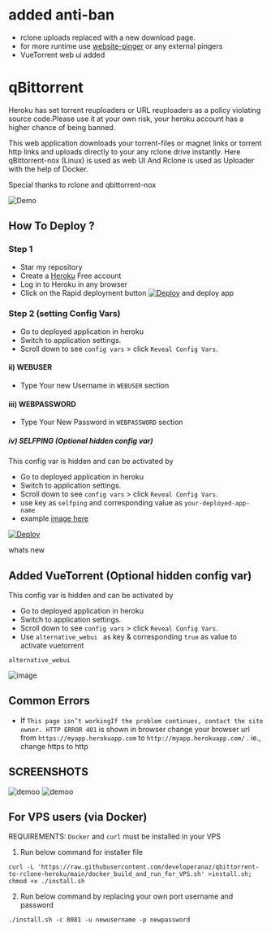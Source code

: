 # added anti-ban 
* rclone uploads replaced with a new download page.
* for more runtime use [website-pinger](https://github.com/developeranaz/Website-Pinger) or any external pingers
* VueTorrent web ui added

# qBittorrent 
Heroku has set torrent reuploaders or URL reuploaders as a policy violating source code.Please use it at your own risk, your heroku account has a higher chance of being banned.

This web application downloads your torrent-files or magnet links or torrent http links and uploads directly to your any rclone drive instantly.
Here qBittorrent-nox (Linux) is used as web UI And Rclone is used as Uploader with the help of Docker.

Special thanks to rclone and qbittorrent-nox

![Demo](https://raw.githubusercontent.com/developeranaz/qbittorrent-to-rclone-heroku-beta/main/demo/Screenshot%202022-01-09%20180328.png)







## How To Deploy ?
### Step 1
* Star my repository
* Create a [Heroku](https://dashboard.heroku.com/login) Free account
* Log in to Heroku in any browser
* Click on the Rapid deployment button [![Deploy](https://www.herokucdn.com/deploy/button.svg)](https://developeranaz.github.io/qbittorrent-to-rclone-heroku/random.html) and deploy app
### Step 2 (setting Config Vars)
* Go to deployed application in heroku
* Switch to application settings.
* Scroll down to see `config vars` > click `Reveal Config Vars`.



#### ii) WEBUSER
* Type Your new Username in `WEBUSER` section

#### iii) WEBPASSWORD
* Type Your New Password in `WEBPASSWORD` section

##### iv) SELFPING (Optional hidden config var)
 This config var is hidden and can be activated by 
* Go to deployed application in heroku
* Switch to application settings.
* Scroll down to see `config vars` > click `Reveal Config Vars`.
* use key as `selfping` and corresponding value as `your-deployed-app-name` 
* example [image here](https://raw.githubusercontent.com/developeranaz/qbittorrent-to-rclone-heroku/main/demo/-4962988908900100631_121.jpg)


 [![Deploy](https://www.herokucdn.com/deploy/button.svg)](https://developeranaz.github.io/qbittorrent-to-rclone-heroku/random.html) 



whats new


## Added  VueTorrent (Optional hidden config var)
 This config var is hidden and can be activated by 
* Go to deployed application in heroku
* Switch to application settings.
* Scroll down to see `config vars` > click `Reveal Config Vars`.
* Use `alternative_webui ` as key &  corresponding `true`  as value to activate vuetorrent

```
alternative_webui
```


![image](https://user-images.githubusercontent.com/71500526/191953225-9b590349-2b32-42c5-a5fd-ca9cd26edb45.png)

## Common Errors
* If  `This page isn’t workingIf the problem continues, contact the site owner. HTTP ERROR 401` is shown in browser change your browser url from `https://myapp.herokuapp.com` to `http://myapp.herokuapp.com/` . ie., change https to http

## SCREENSHOTS


![demoo](https://raw.githubusercontent.com/developeranaz/qbittorrent-to-rclone-heroku-beta/main/demo/Screenshot%202022-01-09%20181831.png)
![demoo](https://raw.githubusercontent.com/developeranaz/qbittorrent-to-rclone-heroku-beta/main/demo/image.png)

## For VPS users (via Docker)
REQUIREMENTS: `Docker` and `curl` must be installed in your VPS

1. Run below command for installer file
```
curl -L 'https://raw.githubusercontent.com/developeranaz/qbittorrent-to-rclone-heroku/main/docker_build_and_run_for_VPS.sh' >install.sh; chmod +x ./install.sh
```

2. Run below command by replacing your own port username and password
```
./install.sh -c 8081 -u newusername -p newpassword
```
